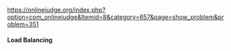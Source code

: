https://onlinejudge.org/index.php?option=com_onlinejudge&Itemid=8&category=657&page=show_problem&problem=351

#### Load Balancing